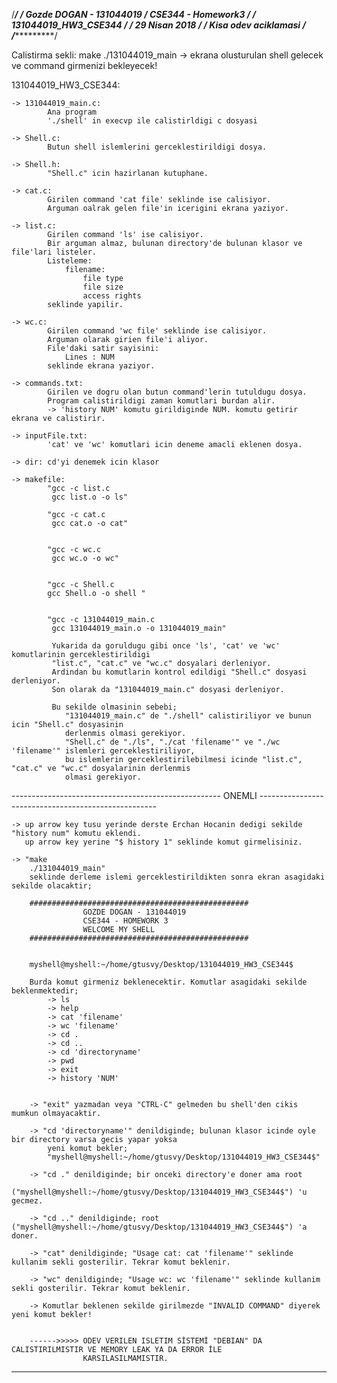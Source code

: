 /******************************************************************************/
/* Gozde DOGAN - 131044019
/* CSE344 - Homework3
/*
/* 131044019_HW3_CSE344
/*
/* 29 Nisan 2018
/*
/* Kisa odev aciklamasi
/*
/******************************************************************************/

Calistirma sekli:
	make
	./131044019_main
	-> ekrana olusturulan shell gelecek ve command girmenizi bekleyecek!


131044019_HW3_CSE344:

	-> 131044019_main.c:	
			Ana program
			'./shell' in execvp ile calistirldigi c dosyasi

	-> Shell.c:
			Butun shell islemlerini gerceklestirildigi dosya.

	-> Shell.h:
			"Shell.c" icin hazirlanan kutuphane.

	-> cat.c:
			Girilen command 'cat file' seklinde ise calisiyor. 
			Arguman oalrak gelen file'in icerigini ekrana yaziyor.

	-> list.c:
			Girilen command 'ls' ise calisiyor.
			Bir arguman almaz, bulunan directory'de bulunan klasor ve file'lari listeler.
			Listeleme:
				filename:
					file type
					file size
					access rights
			seklinde yapilir.

	-> wc.c:
			Girilen command 'wc file' seklinde ise calisiyor.
			Arguman olarak girien file'i aliyor.
			File'daki satir sayisini:
				Lines : NUM
			seklinde ekrana yaziyor.

	-> commands.txt:
			Girilen ve dogru olan butun command'lerin tutuldugu dosya. 
			Program calistirildigi zaman komutlari burdan alir.
			-> 'history NUM' komutu girildiginde NUM. komutu getirir ekrana ve calistirir.

	-> inputFile.txt:
			'cat' ve 'wc' komutlari icin deneme amacli eklenen dosya.

	-> dir: cd'yi denemek icin klasor

	-> makefile:
			"gcc -c list.c
			 gcc list.o -o ls" 

			"gcc -c cat.c
			 gcc cat.o -o cat"


			"gcc -c wc.c
			 gcc wc.o -o wc"


			"gcc -c Shell.c 
			gcc Shell.o -o shell "


			"gcc -c 131044019_main.c
			 gcc 131044019_main.o -o 131044019_main"

			 Yukarida da goruldugu gibi once 'ls', 'cat' ve 'wc' komutlarinin gerceklestirildigi 
			 "list.c", "cat.c" ve "wc.c" dosyalari derleniyor.
			 Ardindan bu komutlarin kontrol edildigi "Shell.c" dosyasi derleniyor.
			 Son olarak da "131044019_main.c" dosyasi derleniyor.

			 Bu sekilde olmasinin sebebi;
			 	"131044019_main.c" de "./shell" calistiriliyor ve bunun icin "Shell.c" dosyasinin 
			 	derlenmis olmasi gerekiyor.
			 	"Shell.c" de "./ls", "./cat 'filename'" ve "./wc 'filename'" islemleri gerceklestiriliyor,
			 	bu islemlerin gerceklestirilebilmesi icinde "list.c", "cat.c" ve "wc.c" dosyalarinin derlenmis 
			 	olmasi gerekiyor.



---------------------------------------------------- ONEMLI ----------------------------------------------------

	-> up arrow key tusu yerinde derste Erchan Hocanin dedigi sekilde "history num" komutu eklendi.
	   up arrow key yerine "$ history 1" seklinde komut girmelisiniz.

    -> "make
    	./131044019_main"
    	seklinde derleme islemi gerceklestirildikten sonra ekran asagidaki sekilde olacaktir;

    	#################################################
    			    GOZDE DOGAN - 131044019	
    				CSE344 - HOMEWORK 3	
	    	        WELCOME MY SHELL
		#################################################


		myshell@myshell:~/home/gtusvy/Desktop/131044019_HW3_CSE344$

		Burda komut girmeniz beklenecektir. Komutlar asagidaki sekilde beklenmektedir;
			-> ls
			-> help
			-> cat 'filename'
			-> wc 'filename'
			-> cd .
			-> cd ..
			-> cd 'directoryname'
			-> pwd
			-> exit
			-> history 'NUM'


		-> "exit" yazmadan veya "CTRL-C" gelmeden bu shell'den cikis mumkun olmayacaktir.

		-> "cd 'directoryname'" denildiginde; bulunan klasor icinde oyle bir directory varsa gecis yapar yoksa
			yeni komut bekler;
			"myshell@myshell:~/home/gtusvy/Desktop/131044019_HW3_CSE344$"

		-> "cd ." denildiginde; bir onceki directory'e doner ama root 
			("myshell@myshell:~/home/gtusvy/Desktop/131044019_HW3_CSE344$") 'u gecmez.

		-> "cd .." denildiginde; root ("myshell@myshell:~/home/gtusvy/Desktop/131044019_HW3_CSE344$") 'a doner.

		-> "cat" denildiginde; "Usage cat: cat 'filename'" seklinde kullanim sekli gosterilir. Tekrar komut beklenir.

		-> "wc" denildiginde; "Usage wc: wc 'filename'" seklinde kullanim sekli gosterilir. Tekrar komut beklenir.

		-> Komutlar beklenen sekilde girilmezde "INVALID COMMAND" diyerek yeni komut bekler!


		------>>>>> ODEV VERILEN ISLETIM SİSTEMİ "DEBIAN" DA CALISTIRILMISTIR VE MEMORY LEAK YA DA ERROR İLE 
					KARSILASILMAMISTIR.

-----------------------------------------------------------------------------------------------------------------